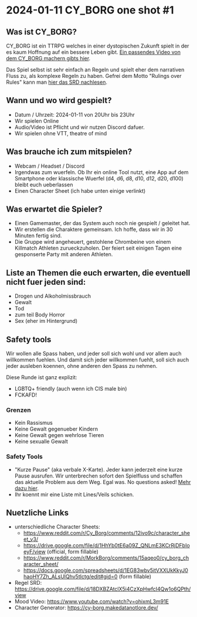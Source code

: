 # 2024-01-11 CY_BORG one shot #1

## Was ist CY_BORG?
CY_BORG ist ein TTRPG welches in einer dystopischen Zukunft spielt in der es kaum Hoffnung auf ein bessere Leben gibt. [Ein passendes Video von dem CY_BORG machern gibts hier](https://www.youtube.com/watch?v=ohixmL3m91E).

Das Spiel selbst ist sehr einfach an Regeln und spielt eher dem narrativen Fluss zu, als komplexe Regeln zu haben. Gefrei dem Motto "Rulings over Rules" kann man [hier das SRD nachlesen](https://drive.google.com/file/d/18DXBZAtclX5i4CzXpHwfcI4Qw1o6QPth/view).

## Wann und wo wird gespielt?

- Datum / Uhrzeit: 2024-01-11 von 20Uhr bis 23Uhr
- Wir spielen Online
- Audio/Video ist Pflicht und wir nutzen Discord dafuer. 
- Wir spielen ohne VTT, theatre of mind

## Was brauche ich zum mitspielen?

- Webcam / Headset / Discord 
- Irgendwas zum wuerfeln. Ob Ihr ein online Tool nutzt, eine App auf dem Smartphone oder klassische Wuerfel (d4, d6, d8, d10, d12, d20, d100) bleibt euch ueberlassen
- Einen Character Sheet (ich habe unten einige verlinkt)

## Was erwartet die Spieler? 

- Einen Gamemaster, der das System auch noch nie gespielt / geleitet hat.
- Wir erstellen die Charaktere gemeinsam. Ich hoffe, dass wir in 30 Minuten fertig sind.
- Die Gruppe wird angeheuert, gestohlene Chrombeine von einem Killmatch Athleten  zurueckzuholen. Der feiert seit einigen Tagen eine gesponserte Party mit anderen Athleten.

## Liste an Themen die euch erwarten, die eventuell nicht fuer jeden sind:

- Drogen und Alkoholmissbrauch
- Gewalt
- Tod
- zum teil Body Horror
- Sex (eher im Hintergrund)

## Safety tools

Wir wollen alle Spass haben, und jeder soll sich wohl und vor allem auch willkommen fuehlen. Und damit sich jeder willkommen fuehlt, soll sich auch jeder ausleben koennen, ohne anderen den Spass zu nehmen.

Diese Runde ist ganz explizit:

- LGBTQ+ friendly (auch wenn ich CIS male bin)
- FCKAFD!

### Grenzen

- Kein Rassismus
- Keine Gewalt gegenueber Kindern
- Keine Gewalt gegen wehrlose Tieren
- Keine sexualle Gewalt

### Safety Tools 

- "Kurze Pause" (aka verbale X-Karte). Jeder kann jederzeit eine kurze Pause ausrufen. Wir unterbrechen sofort den Spielfluss und schaffen das aktuelle Problem aus dem Weg. Egal was. No questions asked! [Mehr dazu hier](http://tinyurl.com/x-card-rpg).
- Ihr koennt mir eine Liste mit Lines/Veils schicken.

## Nuetzliche Links

- unterschiedliche Character Sheets:
  - https://www.reddit.com/r/Cy_Borg/comments/12ivo9c/character_sheet_v3/
  - https://drive.google.com/file/d/1HhYb0tE6a09Z_QNLmE3KCrRjDFbIoeyF/view (official, form fillable)
  - https://www.reddit.com/r/MorkBorg/comments/15aqeo0/cy_borg_character_sheet/
  - https://docs.google.com/spreadsheets/d/1EG83wbv5itVXXUkKkyJ0haoHY7Zh_ALsUlQhv5tIctg/edit#gid=0 (form fillable)
- Regel SRD: https://drive.google.com/file/d/18DXBZAtclX5i4CzXpHwfcI4Qw1o6QPth/view 
- Mood Video: https://www.youtube.com/watch?v=ohixmL3m91E
- Character Generator: https://cy-borg.makedatanotlore.dev/
